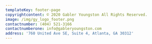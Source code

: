 ```yaml
---
templateKey: footer-page
copyrightcontent: © 2020 Gabler Youngston All Rights Reserved.
image: /img/gy_logo_footer.png
contactnumber: (404) 521-3166
contactnumberone: info@gableryoungston.com
address: '760 United Ave SE, Suite 4, Atlanta, GA 30312'
---
```


